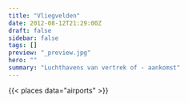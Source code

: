 ```yaml
---
title: "Vliegvelden"
date: 2012-08-12T21:29:00Z
draft: false
sidebar: false
tags: []
preview: "_preview.jpg"
hero: ""
summary: "Luchthavens van vertrek of - aankomst"
---
```

{{< places data="airports" >}}
